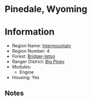 
Pinedale, Wyoming
=================
  
# Information  
* Region Name: [Intermountain]()  
* Region Number: 4  
* Forest: [Bridger-teton](http://www.fs.usda.gov/btnf)  
* Ranger District: [Big Piney]()  
* Modules:  
  - Engine  
* Housing: Yes  
  
## Notes


